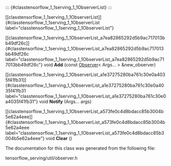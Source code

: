 ::: {#classtensorflow_1_1serving_1_1ObserverList}
:::

[\[classtensorflow\_1\_1serving\_1\_1ObserverList\]]{#classtensorflow_1_1serving_1_1ObserverList
label="classtensorflow_1_1serving_1_1ObserverList"}

[\[classtensorflow\_1\_1serving\_1\_1ObserverList\_a7ea82865292d5b9ac717013bb49df26c\]]{#classtensorflow_1_1serving_1_1ObserverList_a7ea82865292d5b9ac717013bb49df26c
label="classtensorflow_1_1serving_1_1ObserverList_a7ea82865292d5b9ac717013bb49df26c"}
void **Add** (const
[Observer](#classtensorflow_1_1serving_1_1Observer)$<$ Args\... $>$
&new\_observer)

[\[classtensorflow\_1\_1serving\_1\_1ObserverList\_a1e37275280ba761c30e0a4035f41fb31\]]{#classtensorflow_1_1serving_1_1ObserverList_a1e37275280ba761c30e0a4035f41fb31
label="classtensorflow_1_1serving_1_1ObserverList_a1e37275280ba761c30e0a4035f41fb31"}
void **Notify** (Args\... args)

[\[classtensorflow\_1\_1serving\_1\_1ObserverList\_a573fe0c4d8bdacc85b3004b5e62a4eee\]]{#classtensorflow_1_1serving_1_1ObserverList_a573fe0c4d8bdacc85b3004b5e62a4eee
label="classtensorflow_1_1serving_1_1ObserverList_a573fe0c4d8bdacc85b3004b5e62a4eee"}
void **Clear** ()

The documentation for this class was generated from the following file:

tensorflow\_serving/util/observer.h
